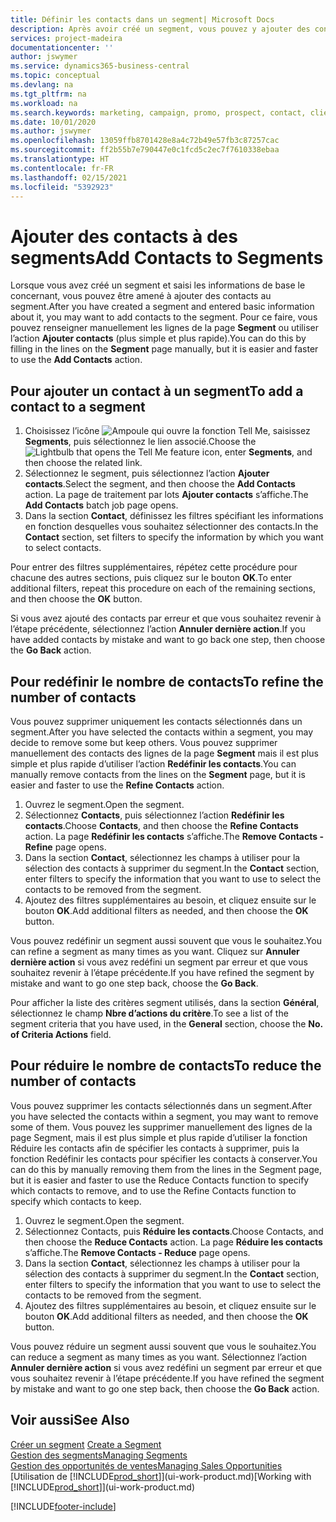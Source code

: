 ```yaml
---
title: Définir les contacts dans un segment| Microsoft Docs
description: Après avoir créé un segment, vous pouvez y ajouter des contacts, par exemple, dans le cadre d’une campagne marketing visant des clients particuliers.
services: project-madeira
documentationcenter: ''
author: jswymer
ms.service: dynamics365-business-central
ms.topic: conceptual
ms.devlang: na
ms.tgt_pltfrm: na
ms.workload: na
ms.search.keywords: marketing, campaign, promo, prospect, contact, client, customer
ms.date: 10/01/2020
ms.author: jswymer
ms.openlocfilehash: 13059ffb8701428e8a4c72b49e57fb3c87257cac
ms.sourcegitcommit: ff2b55b7e790447e0c1fcd5c2ec7f7610338ebaa
ms.translationtype: HT
ms.contentlocale: fr-FR
ms.lasthandoff: 02/15/2021
ms.locfileid: "5392923"
---
```

# <a name="add-contacts-to-segments"></a><span data-ttu-id="ac63b-103">Ajouter des contacts à des segments</span><span class="sxs-lookup"><span data-stu-id="ac63b-103">Add Contacts to Segments</span></span>
<span data-ttu-id="ac63b-104">Lorsque vous avez créé un segment et saisi les informations de base le concernant, vous pouvez être amené à ajouter des contacts au segment.</span><span class="sxs-lookup"><span data-stu-id="ac63b-104">After you have created a segment and entered basic information about it, you may want to add contacts to the segment.</span></span> <span data-ttu-id="ac63b-105">Pour ce faire, vous pouvez renseigner manuellement les lignes de la page **Segment** ou utiliser l’action **Ajouter contacts** (plus simple et plus rapide).</span><span class="sxs-lookup"><span data-stu-id="ac63b-105">You can do this by filling in the lines on the **Segment** page manually, but it is easier and faster to use the **Add Contacts** action.</span></span>

## <a name="to-add-a-contact-to-a-segment"></a><span data-ttu-id="ac63b-106">Pour ajouter un contact à un segment</span><span class="sxs-lookup"><span data-stu-id="ac63b-106">To add a contact to a segment</span></span>
1. <span data-ttu-id="ac63b-107">Choisissez l’icône ![Ampoule qui ouvre la fonction Tell Me](media/ui-search/search_small.png "Dites-moi ce que vous voulez faire"), saisissez **Segments**, puis sélectionnez le lien associé.</span><span class="sxs-lookup"><span data-stu-id="ac63b-107">Choose the ![Lightbulb that opens the Tell Me feature](media/ui-search/search_small.png "Tell me what you want to do") icon, enter **Segments**, and then choose the related link.</span></span>  
2. <span data-ttu-id="ac63b-108">Sélectionnez le segment, puis sélectionnez l’action **Ajouter contacts**.</span><span class="sxs-lookup"><span data-stu-id="ac63b-108">Select the segment, and then choose the **Add Contacts** action.</span></span> <span data-ttu-id="ac63b-109">La page de traitement par lots **Ajouter contacts** s’affiche.</span><span class="sxs-lookup"><span data-stu-id="ac63b-109">The **Add Contacts** batch job page opens.</span></span>
3. <span data-ttu-id="ac63b-110">Dans la section **Contact**, définissez les filtres spécifiant les informations en fonction desquelles vous souhaitez sélectionner des contacts.</span><span class="sxs-lookup"><span data-stu-id="ac63b-110">In the **Contact** section, set filters to specify the information by which you want to select contacts.</span></span>

<span data-ttu-id="ac63b-111">Pour entrer des filtres supplémentaires, répétez cette procédure pour chacune des autres sections, puis cliquez sur le bouton **OK**.</span><span class="sxs-lookup"><span data-stu-id="ac63b-111">To enter additional filters, repeat this procedure on each of the remaining sections, and then choose the **OK** button.</span></span>

<span data-ttu-id="ac63b-112">Si vous avez ajouté des contacts par erreur et que vous souhaitez revenir à l’étape précédente, sélectionnez l’action **Annuler dernière action**.</span><span class="sxs-lookup"><span data-stu-id="ac63b-112">If you have added contacts by mistake and want to go back one step, then choose the **Go Back** action.</span></span>

## <a name="to-refine-the-number-of-contacts"></a><span data-ttu-id="ac63b-113">Pour redéfinir le nombre de contacts</span><span class="sxs-lookup"><span data-stu-id="ac63b-113">To refine the number of contacts</span></span>
<span data-ttu-id="ac63b-114">Vous pouvez supprimer uniquement les contacts sélectionnés dans un segment.</span><span class="sxs-lookup"><span data-stu-id="ac63b-114">After you have selected the contacts within a segment, you may decide to remove some but keep others.</span></span> <span data-ttu-id="ac63b-115">Vous pouvez supprimer manuellement des contacts des lignes de la page **Segment** mais il est plus simple et plus rapide d’utiliser l’action **Redéfinir les contacts**.</span><span class="sxs-lookup"><span data-stu-id="ac63b-115">You can manually remove contacts from the lines on the **Segment** page, but it is easier and faster to use the **Refine Contacts** action.</span></span>

1. <span data-ttu-id="ac63b-116">Ouvrez le segment.</span><span class="sxs-lookup"><span data-stu-id="ac63b-116">Open the segment.</span></span>
2. <span data-ttu-id="ac63b-117">Sélectionnez **Contacts**, puis sélectionnez l’action **Redéfinir les contacts**.</span><span class="sxs-lookup"><span data-stu-id="ac63b-117">Choose **Contacts**, and then choose the **Refine Contacts** action.</span></span> <span data-ttu-id="ac63b-118">La page **Redéfinir les contacts** s’affiche.</span><span class="sxs-lookup"><span data-stu-id="ac63b-118">The **Remove Contacts - Refine** page opens.</span></span>
3. <span data-ttu-id="ac63b-119">Dans la section **Contact**, sélectionnez les champs à utiliser pour la sélection des contacts à supprimer du segment.</span><span class="sxs-lookup"><span data-stu-id="ac63b-119">In the **Contact** section, enter filters to specify the information that you want to use to select the contacts to be removed from the segment.</span></span>
4. <span data-ttu-id="ac63b-120">Ajoutez des filtres supplémentaires au besoin, et cliquez ensuite sur le bouton **OK**.</span><span class="sxs-lookup"><span data-stu-id="ac63b-120">Add additional filters as needed, and then choose the **OK** button.</span></span>

<span data-ttu-id="ac63b-121">Vous pouvez redéfinir un segment aussi souvent que vous le souhaitez.</span><span class="sxs-lookup"><span data-stu-id="ac63b-121">You can refine a segment as many times as you want.</span></span> <span data-ttu-id="ac63b-122">Cliquez sur **Annuler dernière action** si vous avez redéfini un segment par erreur et que vous souhaitez revenir à l’étape précédente.</span><span class="sxs-lookup"><span data-stu-id="ac63b-122">If you have refined the segment by mistake and want to go one step back, choose the **Go Back**.</span></span>

<span data-ttu-id="ac63b-123">Pour afficher la liste des critères segment utilisés, dans la section **Général**, sélectionnez le champ **Nbre d’actions du critère**.</span><span class="sxs-lookup"><span data-stu-id="ac63b-123">To see a list of the segment criteria that you have used, in the **General** section, choose the **No. of Criteria Actions** field.</span></span>

## <a name="to-reduce-the-number-of-contacts"></a><span data-ttu-id="ac63b-124">Pour réduire le nombre de contacts</span><span class="sxs-lookup"><span data-stu-id="ac63b-124">To reduce the number of contacts</span></span>
<span data-ttu-id="ac63b-125">Vous pouvez supprimer les contacts sélectionnés dans un segment.</span><span class="sxs-lookup"><span data-stu-id="ac63b-125">After you have selected the contacts within a segment, you may want to remove some of them.</span></span> <span data-ttu-id="ac63b-126">Vous pouvez les supprimer manuellement des lignes de la page Segment, mais il est plus simple et plus rapide d’utiliser la fonction Réduire les contacts afin de spécifier les contacts à supprimer, puis la fonction Redéfinir les contacts pour spécifier les contacts à conserver.</span><span class="sxs-lookup"><span data-stu-id="ac63b-126">You can do this by manually removing them from the lines in the Segment page, but it is easier and faster to use the Reduce Contacts function to specify which contacts to remove, and to use the Refine Contacts function to specify which contacts to keep.</span></span>

1. <span data-ttu-id="ac63b-127">Ouvrez le segment.</span><span class="sxs-lookup"><span data-stu-id="ac63b-127">Open the segment.</span></span>
2. <span data-ttu-id="ac63b-128">Sélectionnez Contacts, puis **Réduire les contacts**.</span><span class="sxs-lookup"><span data-stu-id="ac63b-128">Choose Contacts, and then choose the **Reduce Contacts** action.</span></span> <span data-ttu-id="ac63b-129">La page **Réduire les contacts** s’affiche.</span><span class="sxs-lookup"><span data-stu-id="ac63b-129">The **Remove Contacts - Reduce** page opens.</span></span>
3. <span data-ttu-id="ac63b-130">Dans la section **Contact**, sélectionnez les champs à utiliser pour la sélection des contacts à supprimer du segment.</span><span class="sxs-lookup"><span data-stu-id="ac63b-130">In the **Contact** section, enter filters to specify the information that you want to use to select the contacts to be removed from the segment.</span></span>
4. <span data-ttu-id="ac63b-131">Ajoutez des filtres supplémentaires au besoin, et cliquez ensuite sur le bouton **OK**.</span><span class="sxs-lookup"><span data-stu-id="ac63b-131">Add additional filters as needed, and then choose the **OK** button.</span></span>

<span data-ttu-id="ac63b-132">Vous pouvez réduire un segment aussi souvent que vous le souhaitez.</span><span class="sxs-lookup"><span data-stu-id="ac63b-132">You can reduce a segment as many times as you want.</span></span> <span data-ttu-id="ac63b-133">Sélectionnez l’action **Annuler dernière action** si vous avez redéfini un segment par erreur et que vous souhaitez revenir à l’étape précédente.</span><span class="sxs-lookup"><span data-stu-id="ac63b-133">If you have refined the segment by mistake and want to go one step back, then choose the **Go Back** action.</span></span>

## <a name="see-also"></a><span data-ttu-id="ac63b-134">Voir aussi</span><span class="sxs-lookup"><span data-stu-id="ac63b-134">See Also</span></span>
<span data-ttu-id="ac63b-135">[Créer un segment](marketing-how-create-segment.md) </span><span class="sxs-lookup"><span data-stu-id="ac63b-135">[Create a Segment](marketing-how-create-segment.md) </span></span>  
[<span data-ttu-id="ac63b-136">Gestion des segments</span><span class="sxs-lookup"><span data-stu-id="ac63b-136">Managing Segments</span></span>](marketing-segments.md)  
[<span data-ttu-id="ac63b-137">Gestion des opportunités de ventes</span><span class="sxs-lookup"><span data-stu-id="ac63b-137">Managing Sales Opportunities</span></span>](marketing-manage-sales-opportunities.md)  
<span data-ttu-id="ac63b-138">[Utilisation de [!INCLUDE[prod_short](includes/prod_short.md)]](ui-work-product.md)</span><span class="sxs-lookup"><span data-stu-id="ac63b-138">[Working with [!INCLUDE[prod_short](includes/prod_short.md)]](ui-work-product.md)</span></span>  


[!INCLUDE[footer-include](includes/footer-banner.md)]